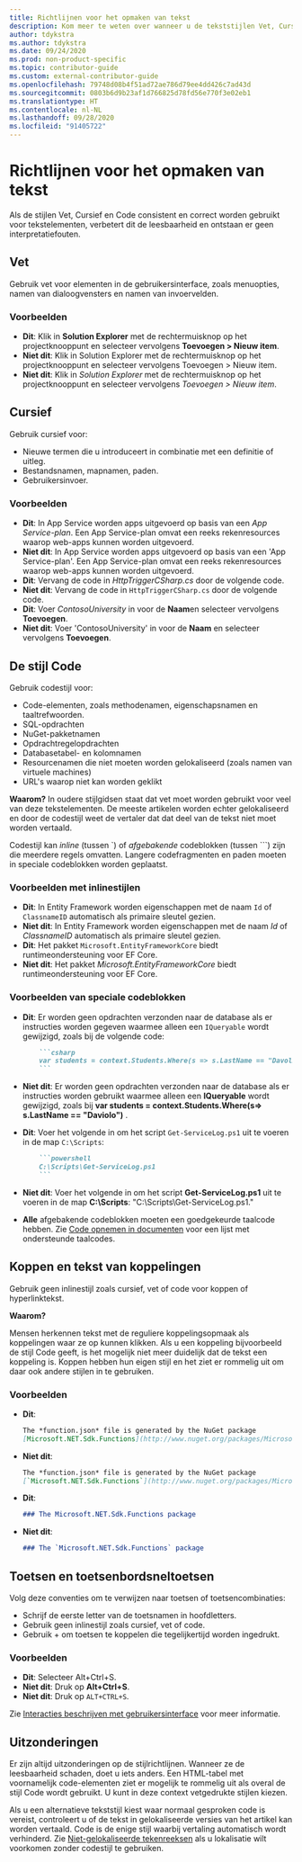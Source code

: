 ```yaml
---
title: Richtlijnen voor het opmaken van tekst
description: Kom meer te weten over wanneer u de tekststijlen Vet, Cursief, Code en andere stijlen gebruikt in artikelen die worden gepubliceerd op docs.microsoft.com.
author: tdykstra
ms.author: tdykstra
ms.date: 09/24/2020
ms.prod: non-product-specific
ms.topic: contributor-guide
ms.custom: external-contributor-guide
ms.openlocfilehash: 79748d08b4f51ad72ae786d79ee4dd426c7ad43d
ms.sourcegitcommit: 0803b6d9b23af1d766825d78fd56e770f3e02eb1
ms.translationtype: HT
ms.contentlocale: nl-NL
ms.lasthandoff: 09/28/2020
ms.locfileid: "91405722"
---
```

# <a name="text-formatting-guidelines"></a>Richtlijnen voor het opmaken van tekst

Als de stijlen Vet, Cursief en Code consistent en correct worden gebruikt voor tekstelementen, verbetert dit de leesbaarheid en ontstaan er geen interpretatiefouten.

## <a name="bold"></a>Vet

Gebruik vet voor elementen in de gebruikersinterface, zoals menuopties, namen van dialoogvensters en namen van invoervelden.

### <a name="examples"></a>Voorbeelden

* **Dit**: Klik in **Solution Explorer** met de rechtermuisknop op het projectknooppunt en selecteer vervolgens **Toevoegen > Nieuw item**.
* **Niet dit**: Klik in Solution Explorer met de rechtermuisknop op het projectknooppunt en selecteer vervolgens Toevoegen > Nieuw item.
* **Niet dit**: Klik in *Solution Explorer* met de rechtermuisknop op het projectknooppunt en selecteer vervolgens *Toevoegen > Nieuw item*.

## <a name="italics"></a>Cursief

Gebruik cursief voor:

* Nieuwe termen die u introduceert in combinatie met een definitie of uitleg.
* Bestandsnamen, mapnamen, paden.
* Gebruikersinvoer.

### <a name="examples"></a>Voorbeelden

* **Dit**: In App Service worden apps uitgevoerd op basis van een *App Service-plan*. Een App Service-plan omvat een reeks rekenresources waarop web-apps kunnen worden uitgevoerd.
* **Niet dit**: In App Service worden apps uitgevoerd op basis van een 'App Service-plan'. Een App Service-plan omvat een reeks rekenresources waarop web-apps kunnen worden uitgevoerd.
* **Dit**: Vervang de code in *HttpTriggerCSharp.cs* door de volgende code.
* **Niet dit**: Vervang de code in `HttpTriggerCSharp.cs` door de volgende code.
* **Dit**: Voer *ContosoUniversity* in voor de **Naam**en selecteer vervolgens **Toevoegen**.
* **Niet dit**: Voer 'ContosoUniversity' in voor de **Naam** en selecteer vervolgens **Toevoegen**.

## <a name="code-style"></a>De stijl Code

Gebruik codestijl voor:

* Code-elementen, zoals methodenamen, eigenschapsnamen en taaltrefwoorden.
* SQL-opdrachten
* NuGet-pakketnamen
* Opdrachtregelopdrachten
* Databasetabel- en kolomnamen
* Resourcenamen die niet moeten worden gelokaliseerd (zoals namen van virtuele machines)
* URL's waarop niet kan worden geklikt

**Waarom?** In oudere stijlgidsen staat dat vet moet worden gebruikt voor veel van deze tekstelementen. De meeste artikelen worden echter gelokaliseerd en door de codestijl weet de vertaler dat dat deel van de tekst niet moet worden vertaald.

Codestijl kan *inline* (tussen \`) of *afgebakende* codeblokken (tussen \`\`\`) zijn die meerdere regels omvatten. Langere codefragmenten en paden moeten in speciale codeblokken worden geplaatst.

### <a name="examples-using-inline-styles"></a>Voorbeelden met inlinestijlen

* **Dit**: In Entity Framework worden eigenschappen met de naam `Id` of `ClassnameID` automatisch als primaire sleutel gezien.
* **Niet dit**: In Entity Framework worden eigenschappen met de naam *Id* of *ClassnameID* automatisch als primaire sleutel gezien.
* **Dit**: Het pakket `Microsoft.EntityFrameworkCore` biedt runtimeondersteuning voor EF Core.
* **Niet dit**: Het pakket *Microsoft.EntityFrameworkCore* biedt runtimeondersteuning voor EF Core.

### <a name="examples-of-fenced-code-blocks"></a>Voorbeelden van speciale codeblokken

* **Dit**: Er worden geen opdrachten verzonden naar de database als er instructies worden gegeven waarmee alleen een `IQueryable` wordt gewijzigd, zoals bij de volgende code:

  ```markdown
      ```csharp
      var students = context.Students.Where(s => s.LastName == "Davolio")
      ```
  ```

* **Niet dit**: Er worden geen opdrachten verzonden naar de database als er instructies worden gebruikt waarmee alleen een **IQueryable** wordt gewijzigd, zoals bij **var students = context.Students.Where(s=> s.LastName == "Daviolo")** .

* **Dit**: Voer het volgende in om het script `Get-ServiceLog.ps1` uit te voeren in de map `C:\Scripts`:

  ```markdown
      ```powershell
      C:\Scripts\Get-ServiceLog.ps1
      ```
  ```

* **Niet dit**: Voer het volgende in om het script **Get-ServiceLog.ps1** uit te voeren in de map **C:\Scripts**: "C:\Scripts\Get-ServiceLog.ps1."

* **Alle** afgebakende codeblokken moeten een goedgekeurde taalcode hebben. Zie [Code opnemen in documenten](./code-in-docs.md#supported-languages) voor een lijst met ondersteunde taalcodes.

## <a name="headings-and-link-text"></a>Koppen en tekst van koppelingen

Gebruik geen inlinestijl zoals cursief, vet of code voor koppen of hyperlinktekst.

**Waarom?**

Mensen herkennen tekst met de reguliere koppelingsopmaak als koppelingen waar ze op kunnen klikken. Als u een koppeling bijvoorbeeld de stijl Code geeft, is het mogelijk niet meer duidelijk dat de tekst een koppeling is. Koppen hebben hun eigen stijl en het ziet er rommelig uit om daar ook andere stijlen in te gebruiken.

### <a name="examples"></a>Voorbeelden

* **Dit**:

  ```markdown
  The *function.json* file is generated by the NuGet package
  [Microsoft.NET.Sdk.Functions](http://www.nuget.org/packages/Microsoft.NET.Sdk.Functions).
  ```

* **Niet dit**:

  ```markdown
  The *function.json* file is generated by the NuGet package
  [`Microsoft.NET.Sdk.Functions`](http://www.nuget.org/packages/Microsoft.NET.Sdk.Functions).
  ```

* **Dit**:

  ```markdown
  ### The Microsoft.NET.Sdk.Functions package
  ```

* **Niet dit**:

  ```markdown
  ### The `Microsoft.NET.Sdk.Functions` package
  ```

## <a name="keys-and-keyboard-shortcuts"></a>Toetsen en toetsenbordsneltoetsen

Volg deze conventies om te verwijzen naar toetsen of toetsencombinaties:

* Schrijf de eerste letter van de toetsnamen in hoofdletters.
* Gebruik geen inlinestijl zoals cursief, vet of code.
* Gebruik + om toetsen te koppelen die tegelijkertijd worden ingedrukt.

### <a name="examples"></a>Voorbeelden

* **Dit**: Selecteer Alt+Ctrl+S.
* **Niet dit**: Druk op  **Alt+Ctrl+S**.
* **Niet dit**: Druk op `ALT+CTRL+S`.

Zie [Interacties beschrijven met gebruikersinterface](https://styleguides.azurewebsites.net/StyleGuide/Read?id=2700&topicid=26472) voor meer informatie.

## <a name="exceptions"></a>Uitzonderingen

Er zijn altijd uitzonderingen op de stijlrichtlijnen. Wanneer ze de leesbaarheid schaden, doet u iets anders. Een HTML-tabel met voornamelijk code-elementen ziet er mogelijk te rommelig uit als overal de stijl Code wordt gebruikt. U kunt in deze context vetgedrukte stijlen kiezen.

Als u een alternatieve tekststijl kiest waar normaal gesproken code is vereist, controleert u of de tekst in gelokaliseerde versies van het artikel kan worden vertaald. Code is de enige stijl waarbij vertaling automatisch wordt verhinderd. Zie [Niet-gelokaliseerde tekenreeksen](markdown-reference.md#non-localized-strings) als u lokalisatie wilt voorkomen zonder codestijl te gebruiken.
